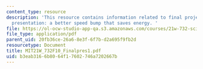 ```yaml
---
content_type: resource
description: 'This resource contains information related to final project - jerkling-final
  presentation: a better speed bump that saves energy. '
file: https://ol-ocw-studio-app-qa.s3.amazonaws.com/courses/21w-732-science-writing-and-new-media-fall-2010/b3eab3166b8064f17602746a7202667b_MIT21W_732F10_Finalpres1.pdf
file_type: application/pdf
parent_uid: 20fb36ce-26a6-8e3f-6f7b-d2a695f9fb2d
resourcetype: Document
title: MIT21W_732F10_Finalpres1.pdf
uid: b3eab316-6b80-64f1-7602-746a7202667b
---
```

